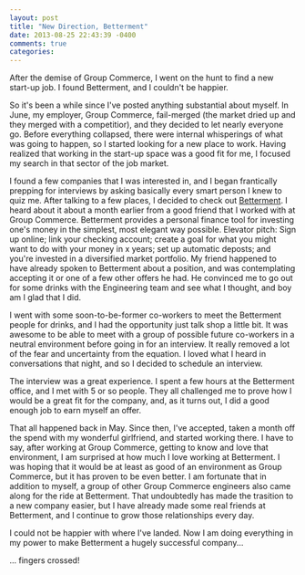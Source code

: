 ```yaml
---
layout: post
title: "New Direction, Betterment"
date: 2013-08-25 22:43:39 -0400
comments: true
categories:
---
```


After the demise of Group Commerce, I went on the hunt to find a new start-up job. I found Betterment, and I couldn't be happier.

<!--more-->

So it's been a while since I've posted anything substantial about myself. In June, my employer, Group Commerce, fail-merged (the market dried up and they merged with a competitior), and they decided to let nearly everyone go. Before everything collapsed, there were internal whisperings of what was going to happen, so I started looking for a new place to work. Having realized that working in the start-up space was a good fit for me, I focused my search in that sector of the job market.

I found a few companies that I was interested in, and I began frantically prepping for interviews by asking basically every smart person I knew to quiz me. After talking to a few places, I decided to check out [Betterment](https://www.betterment.com). I heard about it about a month earlier from a good friend that I worked with at Group Commerce. Betterment provides a personal finance tool for investing one's money in the simplest, most elegant way possible. Elevator pitch: Sign up online; link your checking account; create a goal for what you might want to do with your money in x years; set up automatic deposts; and you're invested in a diversified market portfolio. My friend happened to have already spoken to Betterment about a position, and was contemplating accepting it or one of a few other offers he had. He convinced me to go out for some drinks with the Engineering team and see what I thought, and boy am I glad that I did.

I went with some soon-to-be-former co-workers to meet the Betterment people for drinks, and I had the opportunity just talk shop a little bit. It was awesome to be able to meet with a group of possible future co-workers in a neutral environment before going in for an interview. It really removed a lot of the fear and uncertainty from the equation. I loved what I heard in conversations that night, and so I decided to schedule an interview.

The interview was a great experience. I spent a few hours at the Betterment office, and I met with 5 or so people. They all challenged me to prove how I would be a great fit for the company, and, as it turns out, I did a good enough job to earn myself an offer.

That all happened back in May. Since then, I've accepted, taken a month off the spend with my wonderful girlfriend, and started working there. I have to say, after working at Group Commerce, getting to know and love that environment, I am surprised at how much I love working at Betterment. I was hoping that it would be at least as good of an environment as Group Commerce, but it has proven to be even better. I am fortunate that in addition to myself, a group of other Group Commerce engineers also came along for the ride at Betterment. That undoubtedly has made the trasition to a new company easier, but I have already made some real friends at Betterment, and I continue to grow those relationships every day.

I could not be happier with where I've landed. Now I am doing everything in my power to make Betterment a hugely successful company...

... fingers crossed!
